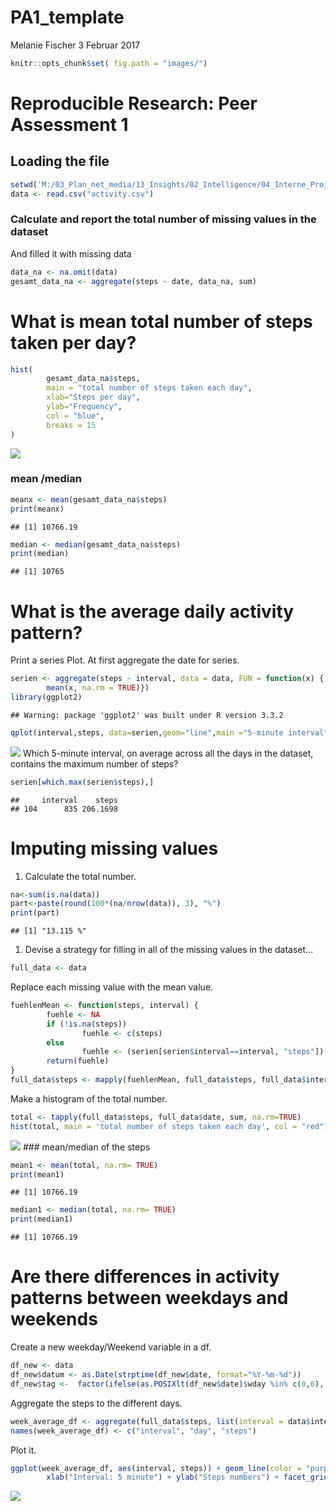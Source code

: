 PA1\_template
================
Melanie Fischer
3 Februar 2017

``` r
knitr::opts_chunk$set( fig.path = "images/")
```

Reproducible Research: Peer Assessment 1
========================================

Loading the file
----------------

``` r
setwd('M:/03_Plan_net_media/13_Insights/02_Intelligence/04_Interne_Projekte/Melanie/Coursera/Kurs 5/Assigment1')
data <- read.csv("activity.csv")
```

### Calculate and report the total number of missing values in the dataset

And filled it with missing data

``` r
data_na <- na.omit(data)
gesamt_data_na <- aggregate(steps ~ date, data_na, sum)
```

What is mean total number of steps taken per day?
=================================================

``` r
hist(
        gesamt_data_na$steps, 
        main = "total number of steps taken each day", 
        xlab="Steps per day", 
        ylab="Frequency", 
        col = "blue", 
        breaks = 15
)
```

![](images/unnamed-chunk-3-1.png)

### mean /median

``` r
meanx <- mean(gesamt_data_na$steps)
print(meanx)
```

    ## [1] 10766.19

``` r
median <- median(gesamt_data_na$steps)
print(median)
```

    ## [1] 10765

What is the average daily activity pattern?
===========================================

Print a series Plot. At first aggregate the date for series.

``` r
serien <- aggregate(steps ~ interval, data = data, FUN = function(x) {
        mean(x, na.rm = TRUE)})
library(ggplot2)
```

    ## Warning: package 'ggplot2' was built under R version 3.3.2

``` r
qplot(interval,steps, data=serien,geom="line",main ="5-minute interval")
```

![](images/unnamed-chunk-5-1.png) Which 5-minute interval, on average across all the days in the dataset, contains the maximum number of steps?

``` r
serien[which.max(serien$steps),]
```

    ##     interval    steps
    ## 104      835 206.1698

Imputing missing values
=======================

1.  Calculate the total number.

``` r
na<-sum(is.na(data))
part<-paste(round(100*(na/nrow(data)), 3), "%")
print(part)
```

    ## [1] "13.115 %"

1.  Devise a strategy for filling in all of the missing values in the dataset...

``` r
full_data <- data
```

Replace each missing value with the mean value.

``` r
fuehlenMean <- function(steps, interval) {
        fuehle <- NA
        if (!is.na(steps))
                fuehle <- c(steps)
        else
                fuehle <- (serien[serien$interval==interval, "steps"])
        return(fuehle)
}
full_data$steps <- mapply(fuehlenMean, full_data$steps, full_data$interval)
```

Make a histogram of the total number.

``` r
total <- tapply(full_data$steps, full_data$date, sum, na.rm=TRUE)
hist(total, main = 'total number of steps taken each day', col = "red")
```

![](images/unnamed-chunk-10-1.png) \#\#\# mean/median of the steps

``` r
mean1 <- mean(total, na.rm= TRUE)
print(mean1)
```

    ## [1] 10766.19

``` r
median1 <- median(total, na.rm= TRUE)
print(median1)
```

    ## [1] 10766.19

Are there differences in activity patterns between weekdays and weekends
========================================================================

Create a new weekday/Weekend variable in a df.

``` r
df_new <- data
df_new$datum <- as.Date(strptime(df_new$date, format="%Y-%m-%d")) 
df_new$tag <-  factor(ifelse(as.POSIXlt(df_new$date)$wday %in% c(0,6), 'weekend', 'weekday'))
```

Aggregate the steps to the different days.

``` r
week_average_df <- aggregate(full_data$steps, list(interval = data$interval, day = df_new$tag), mean)
names(week_average_df) <- c("interval", "day", "steps")
```

Plot it.

``` r
ggplot(week_average_df, aes(interval, steps)) + geom_line(color = "purple3", lwd = 1) + 
        xlab("Interval: 5 minute") + ylab("Steps numbers") + facet_grid(day ~ .)
```

![](images/unnamed-chunk-14-1.png)
